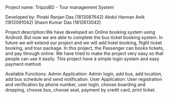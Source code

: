 Project name: TripzoBD - Tour management System

Developed by:
Pinaki Ranjan Das (1813087642)
Abdul Hannan Anik (1812091042)
Shaon Kumar Das (1812613042)
       
Project description:We have developed an Online booking system using Android. But now we are able
to complete the bus ticket booking system. In future we will extend our project and we will add
hotel booking, flight ticket booking, and tour package. In this project, the Passenger can books
tickets, and pay through online. We have tried to make the project very easy so that people can
use it easily. This project have a simple login system and easy payment method.

Available Functions:
        Admin Application: Admin login, add bus, add location, add bus schedule and send notification.
        User Application: User registration and verification by phone number, user login, choose boarding and dropping, 
                          choose bus, choose seat, payment by credit card, print ticket.
